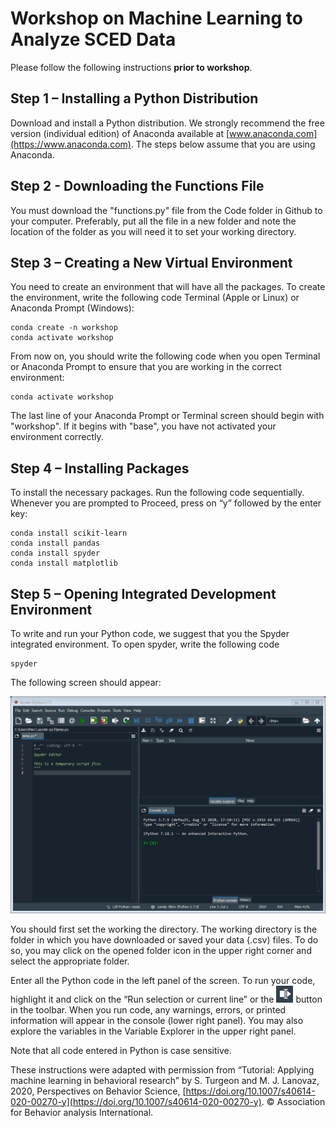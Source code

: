 # Workshop on Machine Learning to Analyze SCED Data
 
Please follow the following instructions **prior to workshop**.

## Step 1 – Installing a Python Distribution 

Download and install a Python distribution. We strongly recommend the free version (individual edition) of Anaconda available at [www.anaconda.com](https://www.anaconda.com). The steps below assume that you are using Anaconda. 

## Step 2 - Downloading the Functions File 

You must download the "functions.py" file from the Code folder in Github to your computer. Preferably, put all the file in a new folder and note the location of the folder as you will need it to set your working directory. 

## Step 3 – Creating a New Virtual Environment

You need to create an environment that will have all the packages. To create the environment, write the following code Terminal (Apple or Linux) or Anaconda Prompt (Windows): 

```
conda create -n workshop 
conda activate workshop
```
From now on, you should write the following code when you open Terminal or Anaconda Prompt to ensure that you are working in the correct environment: 
```
conda activate workshop
```
The last line of your Anaconda Prompt or Terminal screen should begin with "workshop". If it begins with "base", you have not activated your environment correctly.

## Step 4 – Installing Packages

To install the necessary packages. Run the following code sequentially. Whenever you are prompted to Proceed, press on “y” followed by the enter key: 
```
conda install scikit-learn
conda install pandas
conda install spyder
conda install matplotlib
```

## Step 5 – Opening Integrated Development Environment

To write and run your Python code, we suggest that you the Spyder integrated environment. To open spyder, write the following code

```
spyder
```
The following screen should appear: 

![Spyder Screenshot](https://raw.githubusercontent.com/labrl/workshop-machine-learning/master/Assets/spyder.png)


You should first set the working the directory. The working directory is the folder in which you have downloaded or saved your data (.csv) files. To do so, you may click on the opened folder icon in the upper right corner and select the appropriate folder.

Enter all the Python code in the left panel of the screen. To run your code, highlight it and click on the “Run selection or current line” or the ![Run Selection Button](https://raw.githubusercontent.com/labrl/workshop-machine-learning/master/Assets/button.png) button in the toolbar. When you run code, any warnings, errors, or printed information will appear in the console (lower right panel). You may also explore the variables in the Variable Explorer in the upper right panel. 

Note that all code entered in Python is case sensitive. 


These instructions were adapted with permission from “Tutorial: Applying machine learning in behavioral research” by S. Turgeon and M. J. Lanovaz, 2020, Perspectives on Behavior Science, [https://doi.org/10.1007/s40614-020-00270-y](https://doi.org/10.1007/s40614-020-00270-y). © Association for Behavior analysis International. 
 

 
